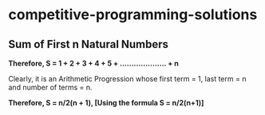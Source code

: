 # competitive-programming-solutions

## Sum of First n Natural Numbers

**Therefore, S = 1 + 2 + 3 + 4 + 5 + .................... + n**

Clearly, it is an Arithmetic Progression whose first term = 1, last term = n and number of terms = n.

**Therefore, S = n/2(n + 1), [Using the formula S = n/2(n+1)]**

